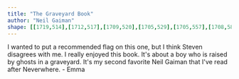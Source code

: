 ```yaml
---
title: "The Graveyard Book"
author: "Neil Gaiman"
shape: [[1719,514],[1712,517],[1709,520],[1705,529],[1705,557],[1708,585],[1708,602],[1711,612],[1716,618],[1733,625],[1737,629],[1775,648],[1783,657],[1786,673],[1787,694],[1785,803],[1781,897],[1781,943],[1779,988],[1780,1015],[1778,1036],[1778,1110],[1775,1167],[1776,1199],[1772,1219],[1773,1254],[1769,1305],[1767,1435],[1766,1475],[1764,1491],[1759,1711],[1761,1716],[1768,1722],[1786,1725],[1809,1726],[1913,1718],[1919,1716],[1924,1709],[1927,1511],[1929,1503],[1929,1474],[1931,1462],[1931,1381],[1933,1369],[1938,1190],[1940,1176],[1942,1100],[1944,1082],[1945,1010],[1947,989],[1949,918],[1949,876],[1951,856],[1952,794],[1955,739],[1958,533],[1955,529],[1951,527],[1934,526],[1923,523],[1892,522],[1841,517],[1785,516],[1763,514]]
---
```

I wanted to put a recommended flag on this one, but I think Steven disagrees with me.  I really enjoyed this book.  It's about a boy who is raised by ghosts in a graveyard.  It's my second favorite Neil Gaiman that I've read after Neverwhere. - Emma
